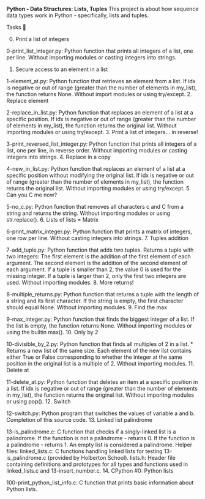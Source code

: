 **Python - Data Structures: Lists, Tuples**
This project is about how sequence data types work in Python - specifically, lists and tuples.

Tasks 📃

0. Print a list of integers

0-print_list_integer.py: Python function that prints all integers of a list, one per line.
Without importing modules or casting integers into strings.
1. Secure access to an element in a list

1-element_at.py: Python function that retrieves an element from a list.
If idx is negative or out of range (greater than the number of elements in my_list), the function returns None.
Without import modules or using try/except.
2. Replace element

2-replace_in_list.py: Python function that replaces an element of a list at a specific position.
If idx is negative or out of range (greater than the number of elements in my_list), the function returns the original list.
Without importing modules or using try/except.
3. Print a list of integers... in reverse!

3-print_reversed_list_integer.py: Python function that prints all integers of a list, one per line, in reverse order.
Without importing modules or casting integers into strings.
4. Replace in a copy

4-new_in_list.py: Python function that replaces an element of a list at a specific position without modifying the original list.
If idx is negative or out of range (greater than the number of elements in my_list), the function returns the original list.
Without importing modules or using try/except.
5. Can you C me now?

5-no_c.py: Python function that removes all characters c and C from a string and returns the string.
Without importing modules or using str.replace().
6. Lists of lists = Matrix

6-print_matrix_integer.py: Python function that prints a matrix of integers, one row per line.
Without casting integers into strings.
7. Tuples addition

7-add_tuple.py: Python function that adds two tuples.
Returns a tuple with two integers:
The first element is the addition of the first element of each argument.
The second element is the addition of the second element of each argument.
If a tuple is smaller than 2, the value 0 is used for the missing integer.
If a tuple is larger than 2, only the first two integers are used.
Without importing modules.
8. More returns!

8-multiple_returns.py: Python function that returns a tuple with the length of a string and its first character.
If the string is empty, the first character should equal None.
Without importing modules.
9. Find the max

9-max_integer.py: Python function that finds the biggest integer of a list.
If the list is empty, the function returns None.
Without importing modules or using the builtin max().
10. Only by 2

10-divisible_by_2.py: Python function that finds all multiples of 2 in a list. * Returns a new list of the same size. Each element of the new list contains either True or False corresponding to whether the integer at the same position in the original list is a multiple of 2.
Without importing modules.
11. Delete at

11-delete_at.py: Python function that deletes an item at a specific position in a list.
If idx is negative or out of range (greater than the number of elements in my_list), the function returns the original list.
Without imporitng modules or using pop().
12. Switch

12-switch.py: Python program that switches the values of variable a and b.
Completion of this source code.
13. Linked list palindrome

13-is_palindrome.c: C function that checks if a singly-linked list is a palindrome.
If the function is not a palindrome - returns 0.
If the function is a palindrome - returns 1.
An empty list is considered a palindrome.
Helper files:
linked_lists.c: C functions handling linked lists for testing 13-is_palindrome.c (provided by Holberton School).
lists.h: Header file containing definitions and prototypes for all types and functions used in linked_lists.c and 13-insert_number.c.
14. CPython #0: Python lists

100-print_python_list_info.c: C function that prints basic information about Python lists.
